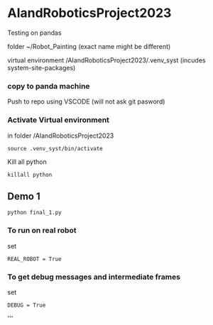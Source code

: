  # AIandRoboticsProject2023

Testing on pandas

folder ~/Robot_Painting  (exact name might be different)

virtual environment  /AIandRoboticsProject2023/.venv_syst (incudes system-site-packages)

### copy to panda machine

Push to repo using VSCODE (will not ask git pasword)

### Activate Virtual environment 

in folder /AIandRoboticsProject2023
```
source .venv_syst/bin/activate
```

Kill all python
```
killall python
```
## Demo 1
```
python final_1.py
```

### To run on real robot
set
```
REAL_ROBOT = True
```
### To get debug messages and intermediate frames
set
```
DEBUG = True
``` 

'''
